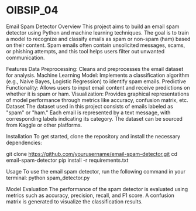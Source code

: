 # OIBSIP_04

Email Spam Detector
Overview
This project aims to build an email spam detector using Python and machine learning techniques. The goal is to train a model to recognize and classify emails as spam or non-spam (ham) based on their content. Spam emails often contain unsolicited messages, scams, or phishing attempts, and this tool helps users filter out unwanted communication.

Features
Data Preprocessing: Cleans and preprocesses the email dataset for analysis.
Machine Learning Model: Implements a classification algorithm (e.g., Naive Bayes, Logistic Regression) to identify spam emails.
Predictive Functionality: Allows users to input email content and receive predictions on whether it is spam or ham.
Visualization: Provides graphical representations of model performance through metrics like accuracy, confusion matrix, etc.
Dataset
The dataset used in this project consists of emails labeled as "spam" or "ham." Each email is represented by a text message, with corresponding labels indicating its category. The dataset can be sourced from Kaggle or other platforms.

Installation
To get started, clone the repository and install the necessary dependencies:

git clone https://github.com/yourusername/email-spam-detector.git
cd email-spam-detector
pip install -r requirements.txt

Usage
To use the email spam detector, run the following command in your terminal:
python spam_detector.py

Model Evaluation
The performance of the spam detector is evaluated using metrics such as accuracy, precision, recall, and F1 score. A confusion matrix is generated to visualize the classification results.
